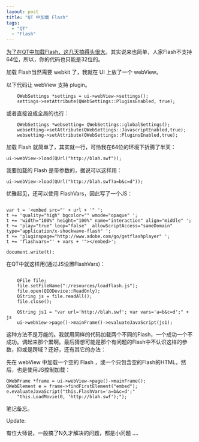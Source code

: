 ```yaml
---
layout: post
title: "QT 中加载 Flash"
tags:
  - "QT"
  - "Flash"
---
```



[为了在QT中加载Flash，这几天搞得头很大](/past/2010/9/2/mac-1064shi-shi-yong-qtyi-dian-jing-yan/)。其实说来也简单，人家Flash不支持64位，所以，你的代码也只能是32位的。

加载 Flash当然需要 webkit 了，我就在 UI 上放了一个 webView。

以下代码让 webView 支持 plugin。

```
    QWebSettings *settings = ui->webView->settings();
    settings->setAttribute(QWebSettings::PluginsEnabled, true);
```

或者直接设成全局的也行：

```
    QWebSettings *websetting= QWebSettings::globalSettings();
    websetting->setAttribute(QWebSettings::JavascriptEnabled,true);
    websetting->setAttribute(QWebSettings::PluginsEnabled,true);
```

加载 Flash 就简单了，其实就一行，可怜我在64位的环境下折腾了半天：

    ui->webView->load(QUrl("http://blah.swf"));

我要加载的 Flash 是带参数的，据说可以这样用：

    ui->webView->load(QUrl("http://blah.swf?a=b&c=d"));

优雅起见，还可以使用 FlashVars，因此写了一个JS：

```

var t = '<embed src="' + url + '" ';
t += 'quality="high" bgcolor="" wmode="opaque" ';
t += 'width="100%" height="100%" name="interaction" align="middle" ';
t += 'play="true" loop="false"  allowScriptAccess="sameDomain" type="application/x-shockwave-flash" ';
t += 'pluginspage="http://www.adobe.com/go/getflashplayer" ';
t += 'flashvars="' + vars + '"></embed>';

document.write(t);

```

在QT中就这样用(通过JS设置FlashVars)：
```

    QFile file;
    file.setFileName(":/resources/loadflash.js");
    file.open(QIODevice::ReadOnly);
    QString js = file.readAll();
    file.close();

    QString js1 = "var url='http://blah.swf'; var vars='a=b&c=d';" + js
    ui->webView->page()->mainFrame()->evaluateJavaScript(js1);
```

这种方法不是万能的。我就用同样的代码加载两个不同的Flash，一个成功一个不成功。调起来那个累啊。最后猜想可能是那个有问题的Flash中不认识这样的参数，抑或是跨域？还好，还有其它的办法：

先在 webView 中加载一个空的 Flash ，或一个只包含空的Flash的HTML，然后，也是使用JS控制加载：

```
QWebFrame *frame = ui->webView->page()->mainFrame();
QWebElement e = frame->findFirstElement("embed");
e.evaluateJavaScript("this.FlashVars='a=b&c=d';"
    "this.LoadMovie(0, 'http://blah.swf');");
```

笔记备忘。

Update:

有位大师说，一般搞了N久才解决的问题，都是小问题 ....
